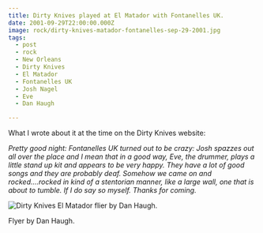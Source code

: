 ```yaml
---
title: Dirty Knives played at El Matador with Fontanelles UK.
date: 2001-09-29T22:00:00.000Z
image: rock/dirty-knives-matador-fontanelles-sep-29-2001.jpg
tags:
  - post 
  - rock
  - New Orleans
  - Dirty Knives
  - El Matador
  - Fontanelles UK
  - Josh Nagel
  - Eve
  - Dan Haugh

---
```


What I wrote about it at the time on the Dirty Knives website:

_Pretty good night: Fontanelles UK turned out to be crazy: Josh spazzes out all over the place and I mean that in a good way, Eve, the drummer, plays a little stand up kit and appears to be very happy. They have a lot of good songs and they are probably deaf. Somehow we came on and rocked....rocked in kind of a stentorian manner, like a large wall, one that is about to tumble. If I do say so myself. Thanks for coming._

![Dirty Knives El Matador flier by Dan Haugh.](/static/img/rock/dirty-knives-matador-fontanelles-sep-29-2001.jpg "Dirty Knives El Matador flier by Dan Haugh.")

Flyer by Dan Haugh.

